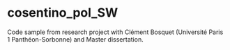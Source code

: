 # cosentino_pol_SW
Code sample from research project with Clément Bosquet (Université Paris 1 Panthéon-Sorbonne) and Master dissertation.
